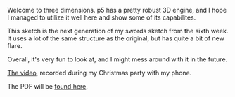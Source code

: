 Welcome to three dimensions. p5 has a pretty robust 3D engine, and I hope I managed to utilize it well here and show some of its capabilites.

This sketch is the next generation of my swords sketch from the sixth week. It uses a lot of the same structure as the original, but has quite a bit of new flare.

Overall, it's very fun to look at, and I might mess around with it in the future.  

[The video](https://www.youtube.com/watch?v=AZsyauOpVm0&feature=youtu.be), recorded during my Christmas party with my phone.

The PDF will be [found here](https://github.com/StephenRound/StephenRound.github.io/blob/master/RoundFinal/Round_ProgramFinal.pdf).
